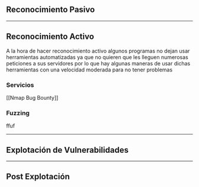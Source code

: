 ## Reconocimiento Pasivo



---
## Reconocimiento Activo
A la hora de hacer reconocimiento activo algunos programas no dejan usar herramientas automatizadas ya que no quieren que les lleguen numerosas peticiones a sus servidores por lo que hay algunas maneras de usar dichas herramientas con una velocidad moderada para no tener problemas

### Servicios
[[Nmap Bug Bounty]]

### Fuzzing
ffuf 


---
## Explotación de Vulnerabilidades


---
## Post Explotación